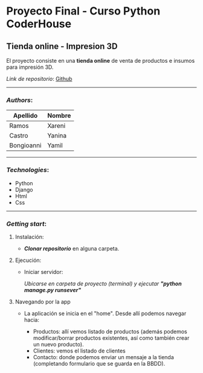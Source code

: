 # Proyecto Final - Curso Python CoderHouse

## Tienda online - Impresion 3D

El proyecto consiste en una **tienda online** de venta de productos e insumos para impresión 3D.

_Link de repositorio_:
[Github](https://github.com/yamilb87/ProyectoFinal-CoderHouse-Python.git)

***

### _Authors_:

| Apellido   | Nombre |
|------------|--------|
| Ramos      | Xareni |
| Castro     | Yanina |
| Bongioanni | Yamil  |


---

### _Technologies_:
* Python
* Django
* Html
* Css

---

### _Getting start_:

1. Instalación:
    * _**Clonar repositorio**_ en alguna carpeta.
    
2. Ejecución:
    * Iniciar servidor:

        _Ubicarse en carpeta de proyecto (terminal) y ejecutar **"python manage.py runsever"**_

3. Navegando por la app
    * La aplicación se inicia en el "home". Desde allí podemos navegar hacia:

        - Productos: allí vemos listado de productos (además podemos modificar/borrar productos existentes, así como también crear un nuevo producto).
        - Clientes: vemos el listado de clientes
        - Contacto: donde podemos enviar un mensaje a la tienda (completando formulario que se guarda en la BBDD).
